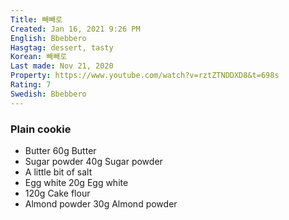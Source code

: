 ```yaml
---
Title: 빼빼로
Created: Jan 16, 2021 9:26 PM
English: Bbebbero
Hasgtag: dessert, tasty
Korean: 빼빼로
Last made: Nov 21, 2020
Property: https://www.youtube.com/watch?v=rztZTNDDXD8&t=698s
Rating: 7
Swedish: Bbebbero
---
```

### Plain cookie

- Butter 60g Butter
- Sugar powder 40g Sugar powder
- A little bit of salt
- Egg white 20g Egg white
- 120g Cake flour
- Almond powder 30g Almond powder